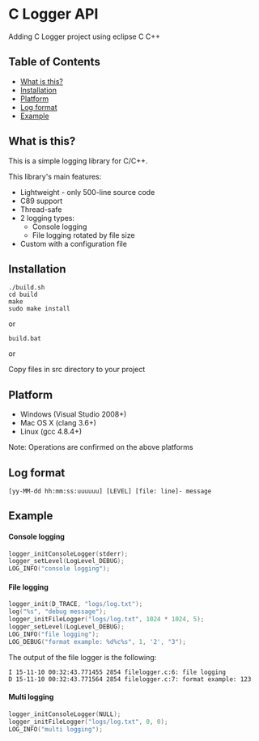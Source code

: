 # C Logger API
Adding C Logger project using eclipse C C++

## Table of Contents
- [What is this?](#what-is-this)
- [Installation](#installation)
- [Platform](#platform)
- [Log format](#log-format)
- [Example](#example)


## What is this?
This is a simple logging library for C/C++.

This library's main features:
- Lightweight - only 500-line source code
- C89 support
- Thread-safe
- 2 logging types:
  - Console logging
  - File logging rotated by file size
- Custom with a configuration file


## Installation
```
./build.sh
cd build
make
sudo make install
```
or

```
build.bat
```
or

Copy files in src directory to your project


## Platform
- Windows (Visual Studio 2008+)
- Mac OS X (clang 3.6+)
- Linux (gcc 4.8.4+)

Note: Operations are confirmed on the above platforms


## Log format
```
[yy-MM-dd hh:mm:ss:uuuuuu] [LEVEL] [file: line]- message
```


## Example
#### Console logging
```c
logger_initConsoleLogger(stderr);
logger_setLevel(LogLevel_DEBUG);
LOG_INFO("console logging");
```

#### File logging
```c
logger_init(D_TRACE, "logs/log.txt");
log("%s", "debug message");
logger_initFileLogger("logs/log.txt", 1024 * 1024, 5);
logger_setLevel(LogLevel_DEBUG);
LOG_INFO("file logging");
LOG_DEBUG("format example: %d%c%s", 1, '2', "3");
```

The output of the file logger is the following:

```
I 15-11-10 00:32:43.771455 2854 filelogger.c:6: file logging
D 15-11-10 00:32:43.771564 2854 filelogger.c:7: format example: 123
```

#### Multi logging
```c
logger_initConsoleLogger(NULL);
logger_initFileLogger("logs/log.txt", 0, 0);
LOG_INFO("multi logging");
```
